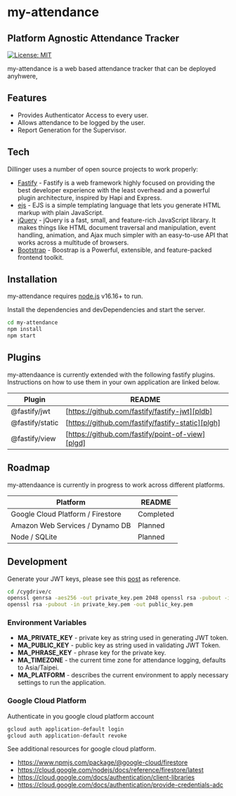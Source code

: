 # my-attendance

## Platform Agnostic Attendance Tracker

[![License: MIT](https://img.shields.io/badge/License-MIT-yellow.svg)](https://opensource.org/licenses/MIT)

my-attendance is a web based attendance tracker that can be deployed anyhwere,

## Features

- Provides Authenticator Access to every user.
- Allows attendance to be logged by the user.
- Report Generation for the Supervisor.

## Tech

Dillinger uses a number of open source projects to work properly:

- [Fastify](https://www.fastify.io/) - Fastify is a web framework highly focused on providing the best developer experience with the least overhead and a powerful plugin architecture, inspired by Hapi and Express.
- [ejs](https://ejs.co/) - EJS is a simple templating language that lets you generate HTML markup with plain JavaScript.
- [jQuery](https://jquery.com/) - jQuery is a fast, small, and feature-rich JavaScript library. It makes things like HTML document traversal and manipulation, event handling, animation, and Ajax much simpler with an easy-to-use API that works across a multitude of browsers.
- [Bootstrap](https://getbootstrap.com/) - Boostrap is a Powerful, extensible, and feature-packed frontend toolkit.

## Installation

my-attendance requires [node.js](https://nodejs.org/en/blog/release/v16.16.0/) v16.16+ to run.

Install the dependencies and devDependencies and start the server.

```sh
cd my-attendance
npm install
npm start
```

## Plugins

my-attendaance is currently extended with the following fastify plugins.
Instructions on how to use them in your own application are linked below.

| Plugin          | README                                            |
| --------------- | ------------------------------------------------- |
| @fastify/jwt    | [https://github.com/fastify/fastify-jwt][pldb]    |
| @fastify/static | [https://github.com/fastify/fastify-static][plgh] |
| @fastify/view   | [https://github.com/fastify/point-of-view][plgd]  |

## Roadmap

my-attendaance is currently in progress to work across different platforms.

| Platform                          | README    |
| --------------------------------- | --------- |
| Google Cloud Platform / Firestore | Completed |
| Amazon Web Services / Dynamo DB   | Planned   |
| Node / SQLite                     | Planned   |

## Development

Generate your JWT keys, please see this [post](https://stackoverflow.com/questions/40595895/how-can-i-generate-the-private-and-public-certificates-for-jwt-with-rs256-algori) as reference.

```sh
cd /cygdrive/c
openssl genrsa -aes256 -out private_key.pem 2048 openssl rsa -pubout -in private_key.pem -out public_key.pem
openssl rsa -pubout -in private_key.pem -out public_key.pem
```

### Environment Variables

- **MA_PRIVATE_KEY** - private key as string used in generating JWT token.
- **MA_PUBLIC_KEY** - public key as string used in validating JWT Token.
- **MA_PHRASE_KEY** - phrase key for the private key.
- **MA_TIMEZONE** - the current time zone for attendance logging, defaults to Asia/Taipei.
- **MA_PLATFORM** - describes the current environment to apply necessary settings to run the application.

### Google Cloud Platform

Authenticate in you google cloud platform account

```sh
gcloud auth application-default login
gcloud auth application-default revoke
```

See additional resources for google cloud platform.

- https://www.npmjs.com/package/@google-cloud/firestore
- https://cloud.google.com/nodejs/docs/reference/firestore/latest
- https://cloud.google.com/docs/authentication/client-libraries
- https://cloud.google.com/docs/authentication/provide-credentials-adc
